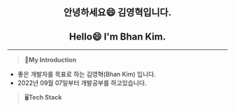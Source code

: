 <h2 align="center">안녕하세요😄 김영혁입니다.</h2>
<h2 align="center">Hello😄 I'm Bhan Kim.</h2>

___

>:person_in_tuxedo:**My Introduction**
- 좋은 개발자를 목표로 하는 김영혁(Bhan Kim) 입니다.
- 2022년 09월 07일부터 개발공부를 하고있습니다.

>:desktop_computer:**Tech Stack** 

<!--
**BhanKim/BhanKim** is a ✨ _special_ ✨ repository because its `README.md` (this file) appears on your GitHub profile.

Here are some ideas to get you started:

- 🔭 I’m currently working on ...
- 🌱 I’m currently learning ...
- 👯 I’m looking to collaborate on ...
- 🤔 I’m looking for help with ...
- 💬 Ask me about ...
- 📫 How to reach me: ...
- 😄 Pronouns: ...
- ⚡ Fun fact: ...

-->
